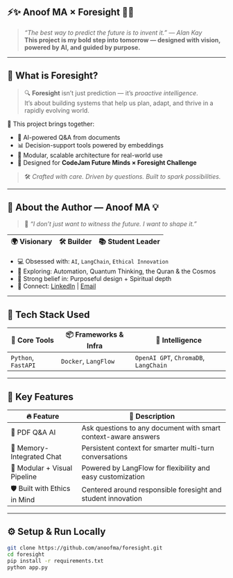 ## ⚡️✨ Anoof MA × Foresight 🔮🚀

> *“The best way to predict the future is to invent it.” — Alan Kay*  
> **This project is my bold step into tomorrow — designed with vision, powered by AI, and guided by purpose.**

---

## 🌟 What is Foresight?

> 🔍 **Foresight** isn’t just prediction — it’s *proactive intelligence*.  
> It’s about building systems that help us plan, adapt, and thrive in a rapidly evolving world.

🎯 This project brings together:
- 🧠 AI-powered Q&A from documents  
- 📊 Decision-support tools powered by embeddings  
- 🧩 Modular, scalable architecture for real-world use  
- 🧭 Designed for **CodeJam Future Minds × Foresight Challenge**  

> 🛠️ *Crafted with care. Driven by questions. Built to spark possibilities.*

---

## 👤 About the Author — Anoof MA 💡

> 💬 *“I don’t just want to witness the future. I want to shape it.”*

| 🌍 Visionary | 🛠️ Builder | 📚 Student Leader |
|-------------|------------|-------------------|

- 💻 Obsessed with: `AI`, `LangChain`, `Ethical Innovation`  
- 🌱 Exploring: Automation, Quantum Thinking, the Quran & the Cosmos  
- 🧠 Strong belief in: Purposeful design + Spiritual depth  
- 🔗 Connect: [LinkedIn](https://linkedin.com/in/anoofma) | [Email](mailto:anoofma@example.com)

---

## 🔧 Tech Stack Used

| 🚀 Core Tools  | 📦 Frameworks & Infra | 🧠 Intelligence |
|---------------|-----------------------|----------------|
| `Python`, `FastAPI` | `Docker`, `LangFlow` | `OpenAI GPT`, `ChromaDB`, `LangChain` |

---

## 💎 Key Features

| 🔥 Feature                    | 🌈 Description                                                                 |
|------------------------------|---------------------------------------------------------------------------------|
| 📄 PDF Q&A AI                | Ask questions to any document with smart context-aware answers                   |
| 🧠 Memory-Integrated Chat     | Persistent context for smarter multi-turn conversations                        |
| 🧩 Modular + Visual Pipeline | Powered by LangFlow for flexibility and easy customization                      |
| 🛡️ Built with Ethics in Mind | Centered around responsible foresight and student innovation                   |

---

## ⚙️ Setup & Run Locally

```bash
git clone https://github.com/anoofma/foresight.git
cd foresight
pip install -r requirements.txt
python app.py
